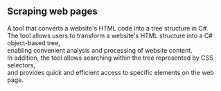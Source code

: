 ## Scraping web pages
A tool that converts a website's HTML code into a tree structure in C#. <br/>
The tool allows users to transform a website's HTML structure into a C# object-based tree, <br/>
enabling convenient analysis and processing of website content.<br/> 
In addition, the tool allows searching within the tree represented by CSS selectors,<br/>
and provides quick and efficient access to specific elements on the web page.
